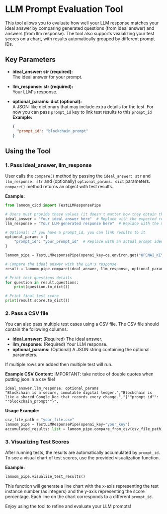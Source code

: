 # LLM Prompt Evaluation Tool

This tool allows you to evaluate how well your LLM response matches your ideal answer by comparing generated questions (from ideal answer) and answers (from llm response). The tool also supports visualizing your test scores on a chart, with results automatically grouped by different prompt IDs.

## Key Parameters

- **ideal_answer: str (required):**  
  The ideal answer for your prompt.

- **llm_response: str (required):**  
  Your LLM's response.

- **optional_params: dict (optional):**  
  A JSON-like dictionary that may include extra details for the test. For now you can pass `prompt_id` key to link test results to this `prompt_id` 
  **Example:**  
  ```json
  {
    "prompt_id": "blockchain_prompt"
  }
  ```

## Using the Tool


### 1. Pass ideal_answer, llm_response
User calls the `compare()` method by passing the `ideal_answer: str` and `llm_response: str` and (optionally) `optional_params: dict` parameters. `compare()` method returns an object with test results.

**Example:**

```python
from lamoom_cicd import TestLLMResponsePipe

# Users must provide these values (it doesn't matter how they obtain them)
ideal_answer = "Your ideal answer here"  # Replace with the expected response
llm_response = "Your LLM-generated response here"  # Replace with the model's actual response

# Optional: If you have a prompt_id, you can link results to it
optional_params = {
    "prompt_id": "your_prompt_id"  # Replace with an actual prompt identifier if needed
}

lamoom_pipe = TestLLMResponsePipe(openai_key=os.environ.get("OPENAI_KEY"))

# Compare the ideal answer with the LLM's response
result = lamoom_pipe.compare(ideal_answer, llm_response, optional_params=optional_params)

# Print test questions details
for question in result.questions:
    print(question.to_dict())

# Print final test score
print(result.score.to_dict())
```

### 2. Pass a CSV file
You can also pass multiple test cases using a CSV file. The CSV file should contain the following columns:

- **ideal_answer:** (Required) The ideal answer.
- **llm_response:** (Required) Your LLM response.
- **optional_params:** (Optional) A JSON string containing the optional parameters.  

If multiple rows are added then multiple test will run.

**Example CSV Content:**
IMPORTANT: take notice of double quotes when putting json in a csv file!

```csv
ideal_answer,llm_response, optional_params
"Blockchain is a secure, immutable digital ledger.","Blockchain is like a shared Google Doc that records every change.","{""prompt_id"": ""blockchain_prompt""}", 
```

**Usage Example:**

```python
csv_file_path = "your_file.csv"
lamoom_pipe = TestLLMResponsePipe(openai_key="your_key")
accumulated_results: list = lamoom_pipe.compare_from_csv(csv_file_path)
```

### 3. Visualizing Test Scores

After running tests, the results are automatically accumulated by `prompt_id`. To see a visual chart of test scores, use the provided visualization function.

**Example:**

```python
lamoom_pipe.visualize_test_results()
```

This function will generate a line chart with the x-axis representing the test instance number (as integers) and the y-axis representing the score percentage. Each line on the chart corresponds to a different `prompt_id`.

Enjoy using the tool to refine and evaluate your LLM prompts!